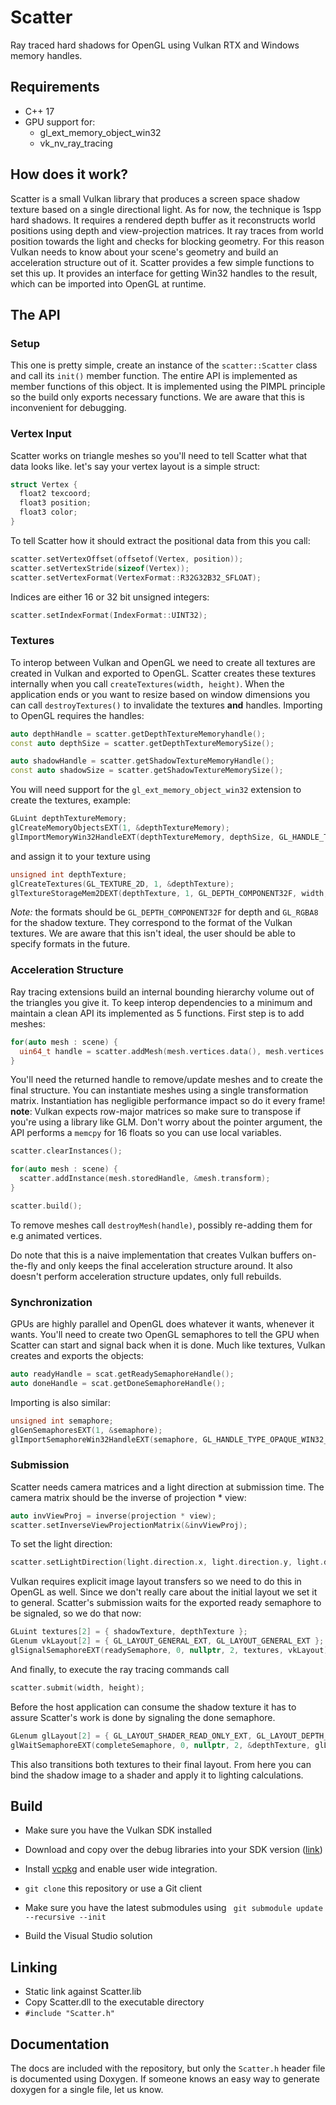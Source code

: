 # Scatter
Ray traced hard shadows for OpenGL using Vulkan RTX and Windows memory handles.

## Requirements
+ C++ 17
+ GPU support for:
    - gl_ext_memory_object_win32
    - vk_nv_ray_tracing
    
## How does it work?
Scatter is a small Vulkan library that produces a screen space shadow texture based on a single directional light. As for now, the technique is 1spp hard shadows.
It requires a rendered depth buffer as it reconstructs world positions using depth and view-projection matrices. It ray traces from world position towards the light and checks for blocking geometry. For this reason Vulkan needs to know about your scene's geometry and build an acceleration structure out of it. Scatter provides a few simple functions to set this up. It provides an interface for getting Win32 handles to the result, which can be imported into OpenGL at runtime.

## The API

### Setup
This one is pretty simple, create an instance of the ```scatter::Scatter``` class and call its ```init()``` member function. The entire API is implemented as member functions of this object. It is implemented using the PIMPL principle so the build only exports necessary functions. We are aware that this is inconvenient for debugging.

### Vertex Input
Scatter works on triangle meshes so you'll need to tell Scatter what that data looks like.
let's say your vertex layout is a simple struct:
    
``` c++
struct Vertex {
  float2 texcoord;
  float3 position;
  float3 color;
} 
```


To tell Scatter how it should extract the positional data from this you call:

``` c++
scatter.setVertexOffset(offsetof(Vertex, position));
scatter.setVertexStride(sizeof(Vertex));
scatter.setVertexFormat(VertexFormat::R32G32B32_SFLOAT);
```

Indices are either 16 or 32 bit unsigned integers:
``` c++
scatter.setIndexFormat(IndexFormat::UINT32); 
```

### Textures
To interop between Vulkan and OpenGL we need to create all textures are created in Vulkan and exported to OpenGL.
Scatter creates these textures internally when you call ```createTextures(width, height)```. 
When the application ends or you want to resize based on window dimensions you can call ```destroyTextures()``` to invalidate the textures **and** handles.
Importing to OpenGL requires the handles:
``` c++
auto depthHandle = scatter.getDepthTextureMemoryhandle();
const auto depthSize = scatter.getDepthTextureMemorySize();

auto shadowHandle = scatter.getShadowTextureMemoryHandle();
const auto shadowSize = scatter.getShadowTextureMemorySize();
```

You will need support for the ```gl_ext_memory_object_win32``` extension to create the textures, example:
``` c++
GLuint depthTextureMemory;
glCreateMemoryObjectsEXT(1, &depthTextureMemory);
glImportMemoryWin32HandleEXT(depthTextureMemory, depthSize, GL_HANDLE_TYPE_OPAQUE_WIN32_EXT, depthHandle);
```
and assign it to your texture using
``` c++
unsigned int depthTexture;
glCreateTextures(GL_TEXTURE_2D, 1, &depthTexture);
glTextureStorageMem2DEXT(depthTexture, 1, GL_DEPTH_COMPONENT32F, width, height, depthTextureMemory, 0);
```
_Note:_ the formats should be `GL_DEPTH_COMPONENT32F` for depth and `GL_RGBA8` for the shadow texture. They correspond to the format of the Vulkan textures.
We are aware that this isn't ideal, the user should be able to specify formats in the future.

### Acceleration Structure
Ray tracing extensions build an internal bounding hierarchy volume out of the triangles you give it. To keep interop dependencies to a minimum and maintain a clean API its implemented as 5 functions. First step is to add meshes:
``` c++
for(auto mesh : scene) {
  uin64_t handle = scatter.addMesh(mesh.vertices.data(), mesh.vertices.size(), mesh.indices.data(), mesh.indices.size());
}
```

You'll need the returned handle to remove/update meshes and to create the final structure.
You can instantiate meshes using a single transformation matrix.
Instantiation has negligible performance impact so do it every frame!
**__note__**: Vulkan expects row-major matrices so make sure to transpose if you're using a library like GLM.
Don't worry about the pointer argument, the API performs a `memcpy` for 16 floats so you can use local variables.
``` c++
scatter.clearInstances();

for(auto mesh : scene) {
  scatter.addInstance(mesh.storedHandle, &mesh.transform);
}

scatter.build();
```
To remove meshes call `destroyMesh(handle)`, possibly re-adding them for e.g animated vertices.

Do note that this is a naive implementation that creates Vulkan buffers on-the-fly and only keeps the final acceleration structure around.
It also doesn't perform acceleration structure updates, only full rebuilds.

### Synchronization
GPUs are highly parallel and OpenGL does whatever it wants, whenever it wants. You'll need to create two OpenGL semaphores to tell the GPU when Scatter can start and signal back when it is done. Much like textures, Vulkan creates and exports the objects:

``` c++
auto readyHandle = scat.getReadySemaphoreHandle();
auto doneHandle = scat.getDoneSemaphoreHandle();
```

Importing is also similar:

``` c++
unsigned int semaphore;
glGenSemaphoresEXT(1, &semaphore);
glImportSemaphoreWin32HandleEXT(semaphore, GL_HANDLE_TYPE_OPAQUE_WIN32_EXT, readyHandle);
```    
### Submission
Scatter needs camera matrices and a light direction at submission time. The camera matrix should be the inverse of projection * view:

``` c++    
auto invViewProj = inverse(projection * view);
scatter.setInverseViewProjectionMatrix(&invViewProj);
```   

To set the light direction:

``` c++    
scatter.setLightDirection(light.direction.x, light.direction.y, light.direction.z);
```    
Vulkan requires explicit image layout transfers so we need to do this in OpenGL as well. 
Since we don't really care about the initial layout we set it to general.
Scatter's submission waits for the exported ready semaphore to be signaled, so we do that now:

``` c++    
GLuint textures[2] = { shadowTexture, depthTexture };
GLenum vkLayout[2] = { GL_LAYOUT_GENERAL_EXT, GL_LAYOUT_GENERAL_EXT };
glSignalSemaphoreEXT(readySemaphore, 0, nullptr, 2, textures, vkLayout);
```   

And finally, to execute the ray tracing commands call

``` c++
scatter.submit(width, height);
```   

Before the host application can consume the shadow texture it has to assure Scatter's work is done by signaling the done semaphore.

``` c++
GLenum glLayout[2] = { GL_LAYOUT_SHADER_READ_ONLY_EXT, GL_LAYOUT_DEPTH_STENCIL_ATTACHMENT_EXT };
glWaitSemaphoreEXT(completeSemaphore, 0, nullptr, 2, &depthTexture, glLayout);
```    

This also transitions both textures to their final layout.
From here you can bind the shadow image to a shader and apply it to lighting calculations.

## Build

- Make sure you have the Vulkan SDK installed
- Download and copy over the debug libraries into your SDK version ([link](https://files.lunarg.com/))
- Install [vcpkg](https://github.com/microsoft/vcpkg) and enable user wide integration.

- ```git clone``` this repository or use a Git client
- Make sure you have the latest submodules using ``` git submodule update --recursive --init```
- Build the Visual Studio solution

## Linking

- Static link against Scatter.lib
- Copy Scatter.dll to the executable directory
- `#include "Scatter.h"`

## Documentation

The docs are included with the repository, but only the `Scatter.h` header file is documented using Doxygen. 
If someone knows an easy way to generate doxygen for a single file, let us know.
